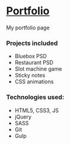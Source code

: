 # <a href="http://fialkiewicz.pl">Portfolio</a>
My portfolio page

### Projects included
- Bluebox PSD
- Restaurant PSD
- Slot machine game
- Sticky notes
- CSS animations

### Technologies used:
- HTML5, CSS3, JS
- jQuery
- SASS
- Git
- Gulp

